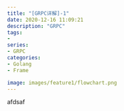 ```yaml
---
title: "[GRPC详解]-1"
date: 2020-12-16 11:09:21
description: "GRPC"
tags:
-
series:
- GRPC
categories:
- Golang
- Frame

image: images/feature1/flowchart.png
---
```




afdsaf